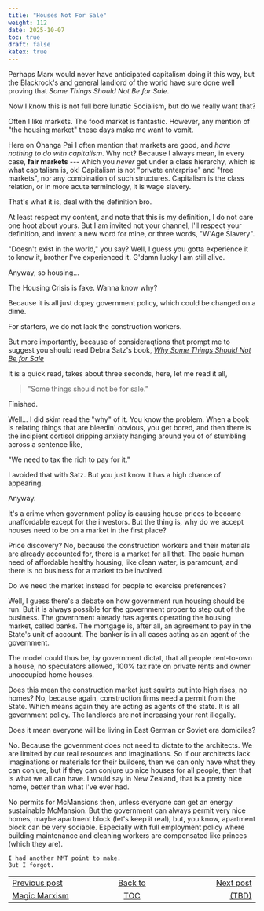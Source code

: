 ```yaml
---
title: "Houses Not For Sale"
weight: 112
date: 2025-10-07
toc: true
draft: false
katex: true
---
```


Perhaps Marx would never have anticipated capitalism doing it this way, but 
the Blackrock's and general landlord of the world have sure done well 
proving that _Some Things Should Not Be for Sale_.

Now I know this is not full bore lunatic Socialism, but do we really want that?

Often I like markets. The food market is fantastic. However, any mention of 
"the housing market" these days make me want to vomit.

Here on Ōhanga Pai I often mention that markets are good, and 
_have nothing to do with capitalism_.
Why not? Because I always mean, in every case, **fair markets** --- which you 
_never_ get under a class hierarchy, which is what capitalism is, ok! 
Capitalism is not "private enterprise" and "free markets", nor any combination 
of such structures. Capitalism is the class relation, or in more acute 
terminology, it is wage slavery.

That's what it is, deal with the definition bro.

At least respect my content, and note that this is my definition, I do not 
care one hoot about yours. But I am invited not your channel, I'll respect 
your definition, and invent a new word for mine, or three words, 
"W'Age Slavery".

"Doesn't exist in the world," you say? Well, I guess you gotta experience it 
to know it, brother I've experienced it. G'damn lucky I am still alive.

Anyway, so housing...

The Housing Crisis is fake. Wanna know why?

Because it is all just dopey government policy, which could be changed on 
a dime.

For starters, we do not lack the construction workers.

But more importantly, because of consideraqtions that prompt me to suggest 
you should read Debra Satz's book,
_[Why Some Things Should Not Be for Sale](https://openlibrary.org/books/OL24534039M/Why_some_things_should_not_be_for_sale)_

It is a quick read, takes about three seconds, here, let me read it all,

> "Some things should not be for sale."

Finished.

Well... I did skim read the "why" of it. You know the problem. When a book 
is relating things that are bleedin' obvious, you get bored, and then there 
is the incipient cortisol dripping anxiety hanging around you of of stumbling 
across a sentence like,

"We need to tax the rich to pay for it."

I avoided that with Satz. But you just know it has a high chance of appearing.

Anyway.

It's a crime when government policy is causing house prices to become 
unaffordable except for the investors. But the thing is, why do we accept 
houses need to be on a market in the first place?

Price discovery? No, because the construction workers and their materials 
are already accounted for, there is a market for all that. The basic human 
need of affordable healthy housing, like clean water, is paramount, and there 
is no business for a market to be involved.

Do we need the market instead for people to exercise preferences? 

Well, I guess there's a debate on how government run housing should be run.
But it is always possible for the government proper to step out of the 
business. The government already has agents operating the housing market, 
called banks. The mortgage is, after all, an agreement to pay in the State's 
unit of account.  The banker is in all cases acting as an agent of the 
government.

The model could thus be, by government dictat, that all people rent-to-own 
a house, no speculators allowed, 100% tax rate on private rents and owner 
unoccupied home houses.

Does this mean the construction market just squirts out into high rises, 
no homes? No, because again, construction firms need a permit from the State.
Which means again they are acting as agents of the state. It is all 
government policy. The landlords are not increasing your rent illegally.

Does it mean everyone will be living in East German or Soviet era domiciles?

No. Because the government does not need to dictate to the architects. 
We are limited by our real resources and imaginations. So if our architects 
lack imaginations 
or materials for their builders, then we can only have what they can conjure, 
but if they can conjure up nice houses for all people, then that is what we all 
can have. I would say in New Zealand, that is a pretty nice home, better 
than what I've ever had.

No permits for McMansions then, unless everyone can get an energy sustainable 
McMansion. But the government can always permit very nice homes, maybe 
apartment block (let's keep it real), but, you know, apartment block can be 
very sociable. Especially with full employment policy where building 
maintenance and cleaning workers are compensated like princes (which they are).

```
I had another MMT point to make.
But I forgot.
```

<table style="border-collapse: collapse; border=0;">
    <colgroup>
       <col span="1" style="width: 20%;">
       <col span="1" style="width: 20%;">
       <col span="1" style="width: 20%;">
    </colgroup>
<tr style="border: 1px solid color:#0f0f0f;">
<td style="border: 1px solid color:#0f0f0f;">
<a href="../110_magic_marxism">Previous post</a></td>
<td style="border: 1px solid color:#0f0f0f; text-align:center;">
<a href="../">Back to</a></td>
<td style="border: 1px solid color:#0f0f0f; text-align:right;">
<a href="../">Next post</a></td>
</tr>
<tr style="border: 1px solid color:#0f0f0f;">
<td style="border: 1px solid color:#0f0f0f;">
<a href="../110_magic_marxism">Magic Marxism</a></td>
<td style="border: 1px solid color:#0f0f0f; text-align:center;">
<a href="../">TOC</a></td>
<td style="border: 1px solid color:#0f0f0f; text-align:right;">
<a href="../">(TBD)</a></td>
</tr>
</table>
